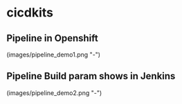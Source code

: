 # cicdkits

## Pipeline in Openshift
(images/pipeline_demo1.png "-")

## Pipeline Build param shows in Jenkins
(images/pipeline_demo2.png "-")
